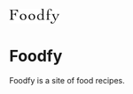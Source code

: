 ![logo](https://github.com/DaviNegreiros/Foodfy/blob/main/assets/logo.png)
# Foodfy
Foodfy is a site of food recipes.
